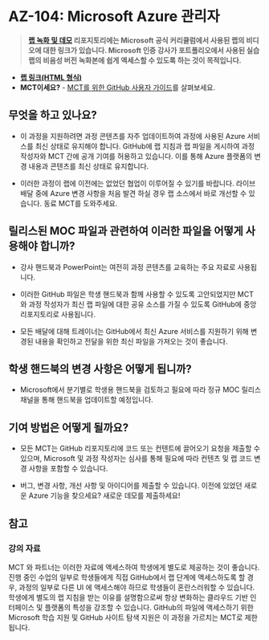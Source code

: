 ﻿# AZ-104: Microsoft Azure 관리자

> **[랩 녹화 및 데모](https://github.com/MicrosoftLearning/Lab-Demo-Recordings) 리포지토리에는 Microsoft 공식 커리큘럼에서 사용된 랩의 비디오에 대한 링크가 있습니다. Microsoft 인증 강사가 포트폴리오에서 사용된 실습 랩의 비음성 버전 녹화본에 쉽게 액세스할 수 있도록 하는 것이 목적입니다.**

- **[랩 링크(HTML 형식)](https://microsoftlearning.github.io/AZ-104KO-MicrosoftAzureAdministrator/)**
- **MCT이세요?** - [MCT를 위한 GitHub 사용자 가이드](https://microsoftlearning.github.io/MCT-User-Guide-KO/)를 살펴보세요.

## 무엇을 하고 있나요?

- 이 과정을 지원하려면 과정 콘텐츠를 자주 업데이트하여 과정에 사용된 Azure 서비스를 최신 상태로 유지해야 합니다. GitHub에 랩 지침과 랩 파일을 게시하여 과정 작성자와 MCT 간에 공개 기여를 허용하고 있습니다. 이를 통해 Azure 플랫폼의 변경 내용과 콘텐츠를 최신 상태로 유지합니다.

- 이러한 과정이 랩에 이전에는 없었던 협업이 이루어질 수 있기를 바랍니다. 라이브 배달 중에 Azure 변경 사항을 처음 발견 하실 경우 랩 소스에서 바로 개선할 수 있습니다. 동료 MCT를 도와주세요.

## 릴리스된 MOC 파일과 관련하여 이러한 파일을 어떻게 사용해야 합니까?

- 강사 핸드북과 PowerPoint는 여전히 과정 콘텐츠를 교육하는 주요 자료로 사용됩니다.

- 이러한 GitHub 파일은 학생 핸드북과 함께 사용할 수 있도록 고안되었지만 MCT 와 과정 작성자가 최신 랩 파일에 대한 공유 소스를 가질 수 있도록 GitHub에 중앙 리포지토리로 사용됩니다.

- 모든 배달에 대해 트레이너는 GitHub에서 최신 Azure 서비스를 지원하기 위해 변경된 내용을 확인하고 전달을 위한 최신 파일을 가져오는 것이 좋습니다.

## 학생 핸드북의 변경 사항은 어떻게 됩니까?

- Microsoft에서 분기별로 학생용 핸드북을 검토하고 필요에 따라 정규 MOC 릴리스 채널을 통해 핸드북을 업데이트할 예정입니다.

## 기여 방법은 어떻게 될까요?

- 모든 MCT는 GitHub 리포지토리에 코드 또는 컨텐트에 끌어오기 요청을 제출할 수 있으며, Microsoft 및 과정 작성자는 심사를 통해 필요에 따라 컨텐츠 및 랩 코드 변경 사항을 포함할 수 있습니다.

- 버그, 변경 사항, 개선 사항 및 아이디어를 제출할 수 있습니다. 이전에 있었던 새로운 Azure 기능을 찾으세요? 새로운 데모를 제출하세요!

## 참고

### 강의 자료

MCT 와 파트너는 이러한 자료에 액세스하여 학생에게 별도로 제공하는 것이 좋습니다. 진행 중인 수업의 일부로 학생들에게 직접 GitHub에서 랩 단계에 액세스하도록 할 경우, 과정의 일부로 다른 UI 에 액세스해야 하므로 학생들이 혼란스러워할 수 있습니다. 학생에게 별도의 랩 지침을 받는 이유를 설명함으로써 항상 변화하는 클라우드 기반 인터페이스 및 플랫폼의 특성을 강조할 수 있습니다. GitHub의 파일에 액세스하기 위한 Microsoft 학습 지원 및 GitHub 사이트 탐색 지원은 이 과정을 가르치는 MCT로 제한됩니다.
